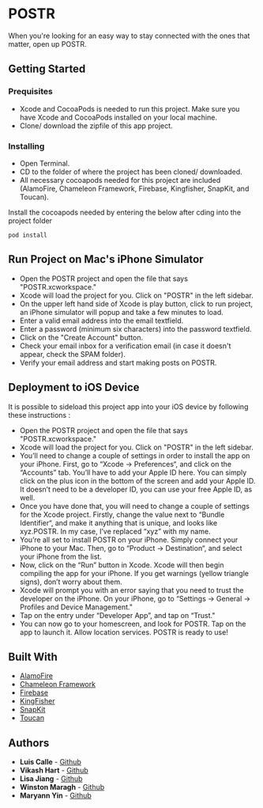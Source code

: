 # POSTR

When you're looking for an easy way to stay connected with the ones that matter, open up POSTR.

## Getting Started

### Prequisites
* Xcode and CocoaPods is needed to run this project. Make sure you have Xcode and CocoaPods installed on your local machine.
* Clone/ download the zipfile of this app project.

### Installing
* Open Terminal.
* CD to the folder of where the project has been cloned/ downloaded.
* All necessary cocoapods needed for this project are included (AlamoFire, Chameleon Framework, Firebase, Kingfisher, SnapKit, and Toucan).

Install the cocoapods needed by entering the below after cding into the project folder
```
pod install
```

## Run Project on Mac's iPhone Simulator
* Open the POSTR project and open the file that says "POSTR.xcworkspace."
* Xcode will load the project for you. Click on "POSTR" in the left sidebar.
* On the upper left hand side of Xcode is play button, click to run project, an iPhone simulator will popup and take a few minutes to load.
* Enter a valid email address into the email textfield.
* Enter a password (minimum six characters) into the password textfield.
* Click on the "Create Account" button.
* Check your email inbox for a verification email (in case it doesn't appear, check the SPAM folder).
* Verify your email address and start making posts on POSTR.

## Deployment to iOS Device
It is possible to sideload this project app into your iOS device by following these instructions :

* Open the POSTR project and open the file that says "POSTR.xcworkspace."
* Xcode will load the project for you. Click on "POSTR" in the left sidebar.
* You’ll need to change a couple of settings in order to install the app on your iPhone. First, go to “Xcode -> Preferences“, and click on the “Accounts” tab. You’ll have to add your Apple ID here. You can simply click on the plus icon in the bottom of the screen and add your Apple ID. It doesn’t need to be a developer ID, you can use your free Apple ID, as well.
* Once you have done that, you will need to change a couple of settings for the Xcode project. Firstly, change the value next to “Bundle Identifier“, and make it anything that is unique, and looks like xyz.POSTR. In my case, I’ve replaced “xyz” with my name.
* You’re all set to install POSTR on your iPhone. Simply connect your iPhone to your Mac. Then, go to “Product -> Destination“, and select your iPhone from the list.
* Now, click on the “Run” button in Xcode. Xcode will then begin compiling the app for your iPhone. If you get warnings (yellow triangle signs), don’t worry about them.
* Xcode will prompt you with an error saying that you need to trust the developer on the iPhone. On your iPhone, go to “Settings -> General -> Profiles and Device Management."
* Tap on the entry under “Developer App”, and tap on “Trust."
* You can now go to your homescreen, and look for POSTR. Tap on the app to launch it.  Allow location services. POSTR is ready to use!

## Built With
* [AlamoFire](https://github.com/Alamofire/Alamofire)
* [Chameleon Framework](https://github.com/ViccAlexander/Chameleon)
* [Firebase](https://firebase.google.com/)
* [KingFisher](https://github.com/onevcat/Kingfisher)
* [SnapKit](https://github.com/SnapKit/SnapKit)
* [Toucan](https://github.com/gavinbunney/Toucan)

## Authors 
 * **Luis Calle** - [Github](https://github.com/Luch0)
 * **Vikash Hart** - [Github](https://github.com/VikashHart)
 * **Lisa Jiang** - [Github](https://github.com/NYCgirlLearnsToCode)
 * **Winston Maragh** - [Github](https://github.com/wsmaragh)
 * **Maryann Yin** - [Github](https://github.com/myin125)
